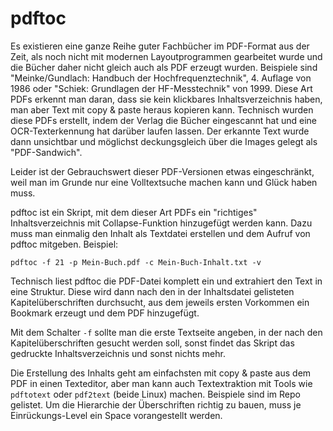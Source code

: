 # pdftoc

Es existieren eine ganze Reihe guter Fachbücher im PDF-Format aus der Zeit, als noch nicht mit modernen Layoutprogrammen gearbeitet wurde und die Bücher daher nicht gleich auch als PDF erzeugt wurden. Beispiele sind "Meinke/Gundlach: Handbuch der Hochfrequenztechnik", 4. Auflage von 1986 oder "Schiek: Grundlagen der HF-Messtechnik" von 1999. Diese Art PDFs erkennt man daran, dass sie kein klickbares Inhaltsverzeichnis haben, man aber Text mit copy & paste heraus kopieren kann. Technisch wurden diese PDFs erstellt, indem der Verlag die Bücher eingescannt hat und eine OCR-Texterkennung hat darüber laufen lassen. Der erkannte Text wurde dann unsichtbar und möglichst deckungsgleich über die Images gelegt als "PDF-Sandwich". 

Leider ist der Gebrauchswert dieser PDF-Versionen etwas eingeschränkt, weil man im Grunde nur eine Volltextsuche machen kann und Glück haben muss. 

pdftoc ist ein Skript, mit dem dieser Art PDFs ein "richtiges" Inhaltsverzeichnis mit Collapse-Funktion hinzugefügt werden kann. Dazu muss man einmalig den Inhalt als Textdatei erstellen und dem Aufruf von pdftoc mitgeben. Beispiel: 

    pdftoc -f 21 -p Mein-Buch.pdf -c Mein-Buch-Inhalt.txt -v 

Technisch liest pdftoc die PDF-Datei komplett ein und extrahiert den Text in eine Struktur. Diese wird dann nach den in der Inhaltsdatei gelisteten Kapitelüberschriften durchsucht, aus dem jeweils ersten Vorkommen ein Bookmark erzeugt und dem PDF hinzugefügt. 

Mit dem Schalter `-f` sollte man die erste Textseite angeben, in der nach den Kapitelüberschriften gesucht werden soll, sonst findet das Skript das gedruckte Inhaltsverzeichnis und sonst nichts mehr. 

Die Erstellung des Inhalts geht am einfachsten mit copy & paste aus dem PDF in einen Texteditor, aber man kann auch Textextraktion mit Tools wie `pdftotext` oder `pdf2text` (beide Linux) machen. Beispiele sind im Repo gelistet.   Um die Hierarchie der Überschriften richtig zu bauen, muss je Einrückungs-Level ein Space vorangestellt werden.

 

